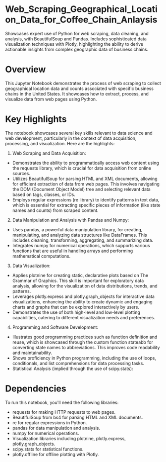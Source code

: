 # Web_Scraping_Geographical_Location_Data_for_Coffee_Chain_Anlaysis
Showcases expert use of Python for web scraping, data cleaning, and analysis, with BeautifulSoup and Pandas. Includes sophisticated data visualization techniques with Plotly, highlighting the ability to derive actionable insights from complex geographic data of business chains.

# Overview
This Jupyter Notebook demonstrates the process of web scraping to collect geographical location data and counts associated with specific business chains in the United States. It showcases how to extract, process, and visualize data from web pages using Python.


# Key Highlights
The notebook showcases several key skills relevant to data science and web development, particularly in the context of data acquisition, processing, and visualization. Here are the highlights:

1. Web Scraping and Data Acquisition:

- Demonstrates the ability to programmatically access web content using the requests library, which is crucial for data acquisition from online sources.
- Utilizes BeautifulSoup for parsing HTML and XML documents, allowing for efficient extraction of data from web pages. This involves navigating the DOM (Document Object Model) tree and selecting relevant data based on tags, classes, or IDs.
- Employs regular expressions (re library) to identify patterns in text data, which is essential for extracting specific pieces of information (like state names and counts) from scraped content.

2. Data Manipulation and Analysis with Pandas and Numpy:

- Uses pandas, a powerful data manipulation library, for creating, manipulating, and analyzing data structures like DataFrames. This includes cleaning, transforming, aggregating, and summarizing data.
- Integrates numpy for numerical operations, which supports various functions that are useful in handling arrays and performing mathematical computations.

3. Data Visualization:

- Applies plotnine for creating static, declarative plots based on The Grammar of Graphics. This skill is important for exploratory data analysis, allowing for the visualization of data distributions, trends, and patterns.
- Leverages plotly.express and plotly.graph_objects for interactive data visualizations, enhancing the ability to create dynamic and engaging charts and graphs that can be explored interactively by users.
- Demonstrates the use of both high-level and low-level plotting capabilities, catering to different visualization needs and preferences.

4. Programming and Software Development:

- Illustrates good programming practices such as function definition and reuse, which is showcased through the custom function stateabb for converting state names to abbreviations. This improves code readability and maintainability.
- Shows proficiency in Python programming, including the use of loops, conditionals, and list comprehensions for data processing tasks.
- Statistical Analysis (implied through the use of scipy.stats):

# Dependencies
To run this notebook, you'll need the following libraries:

- requests for making HTTP requests to web pages.
- BeautifulSoup from bs4 for parsing HTML and XML documents.
- re for regular expressions in Python.
- pandas for data manipulation and analysis.
- numpy for numerical operations.
- Visualization libraries including plotnine, plotly.express, plotly.graph_objects.
- scipy.stats for statistical functions.
- plotly.offline for offline plotting with Plotly.
